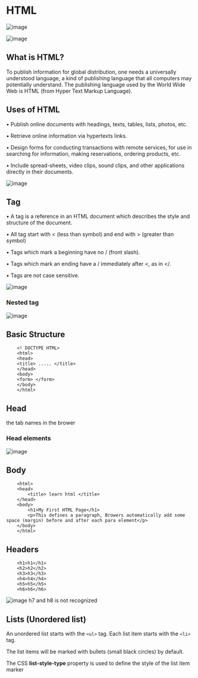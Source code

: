 # HTML

![image](https://user-images.githubusercontent.com/99423162/223612515-a24dc99a-1161-4d88-b518-d4c1a4ee804e.png)

![image](https://user-images.githubusercontent.com/99423162/223612624-7d009f88-dad3-4cc1-a0cd-5b60c2bb8cf6.png)

## What is HTML?
To publish information for global distribution, one needs a universally
understood language, a kind of publishing language that all computers
may potentially understand. The publishing language used by the World
Wide Web is HTML (from Hyper Text Markup Language).

## Uses of HTML
• Publish online documents with headings, texts, tables, lists, photos, etc.

• Retrieve online information via hypertexts links.

• Design forms for conducting transactions with remote services, for use in searching for information, making reservations, ordering products, etc.

• Include spread-sheets, video clips, sound clips, and other applications directly in their documents.


![image](https://user-images.githubusercontent.com/99423162/223616729-f9730fb6-f53b-44f3-87c1-d5803aedfacd.png)


## Tag
• A tag is a reference in an HTML document which describes the style and structure of the document.

• All tag start with < (less than symbol) and end with > (greater than symbol)

• Tags which mark a beginning have no / (front slash).

• Tags which mark an ending have a / immediately after <, as in </.

• Tags are not case sensitive.

![image](https://user-images.githubusercontent.com/99423162/223618052-d8a08f4b-7bed-4ef5-b800-f6d8bfd335a1.png)

### Nested tag
![image](https://user-images.githubusercontent.com/99423162/223618369-837d050d-efaa-4741-9e57-f4e95b5e00e7.png)

## Basic Structure
        <! DOCTYPE HTML>
        <html>
        <head>
        <title> ..... </title>
        </head>
        <body>
        <form> </form>
        </body>
        </html>
## Head
the tab names in the brower

### Head elements
![image](https://user-images.githubusercontent.com/99423162/223622097-032afb1e-76b3-49f4-acbe-01ce1932cca1.png)

## Body
        <html>
        <head>
            <title> learn html </title>
        </head>
        <body>
            <h1>My First HTML Page</h1>
            <p>This defines a paragraph, Browers automatically add some space (margin) before and after each para element</p>
        </body>
        </html>

## Headers 
        <h1>h1</h1>
        <h2>h2</h2>
        <h3>h3</h3>
        <h4>h4</h4>
        <h5>h5</h5>
        <h6>h6</h6>     
 
![image](https://user-images.githubusercontent.com/99423162/223887518-b31f9117-81bb-4528-aba5-3797e52ae130.png)
h7 and h8 is not recognized

## Lists (Unordered list)

An unordered list starts with the `<ul>` tag. Each list item starts with the `<li>` tag.

The list items will be marked with bullets (small black circles) by default.
        
The CSS **list-style-type** property is used to define the style of the list item marker



